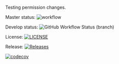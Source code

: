 Testing permission changes.

Master status: ![workflow](https://github.com/jbou-nahra/sem/actions/workflows/main.yml/badge.svg)

Develop status: ![GitHub Workflow Status (branch)](https://img.shields.io/github/actions/workflow/status/jbou-nahra/sem/main.yml)

License: [![LICENSE](https://img.shields.io/github/license/jbou-nahra/sem.svg?style=flat-square)](https://github.com/jbou-nahra/sem/blob/master/LICENSE)

Release: [![Releases](https://img.shields.io/github/release/jbou-nahra/sem/all.svg?style=flat-square)](https://github.com/jbou-nahra/sem/releases)

[![codecov](https://codecov.io/gh/jbou-nahra/sem/branch/master/graph/badge.svg?token=UNW8B6UMMX)](https://codecov.io/gh/jbou-nahra/sem)